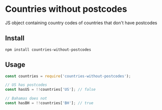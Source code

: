 # Countries without postcodes
JS object containing country codes of countries that don't have postcodes

## Install
```
npm install countries-without-postcodes
```

## Usage

```js
const countries = require('countries-without-postcodes');

// US has postcodes
const hasUS = !!countries['US']; // false

// Bahamas does not
const hasBH = !!countries['BH']; // true
```
